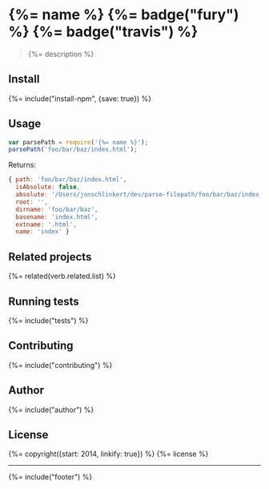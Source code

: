 # {%= name %} {%= badge("fury") %} {%= badge("travis") %}

> {%= description %}

## Install

{%= include("install-npm", {save: true}) %}

## Usage

```js
var parsePath = require('{%= name %}');
parsePath('foo/bar/baz/index.html');
```

Returns:

```js
{ path: 'foo/bar/baz/index.html',
  isAbsolute: false,
  absolute: '/Users/jonschlinkert/dev/parse-filepath/foo/bar/baz/index.html',
  root: '',
  dirname: 'foo/bar/baz',
  basename: 'index.html',
  extname: '.html',
  name: 'index' }
```

## Related projects
{%= related(verb.related.list) %}

## Running tests
{%= include("tests") %}

## Contributing
{%= include("contributing") %}

## Author
{%= include("author") %}

## License
{%= copyright({start: 2014, linkify: true}) %}
{%= license %}

***

{%= include("footer") %}

